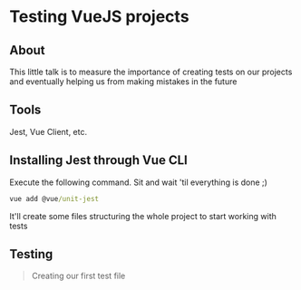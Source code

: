 # Testing VueJS projects

## About

This little talk is to measure the importance of creating tests on our projects and eventually helping us from making mistakes in the future

## Tools

Jest, Vue Client, etc.

## Installing Jest through Vue CLI

Execute the following command. Sit and wait 'til everything is done ;)

```cmd
vue add @vue/unit-jest
```

It'll create some files structuring the whole project to start working with tests

## Testing

> Creating our first test file

